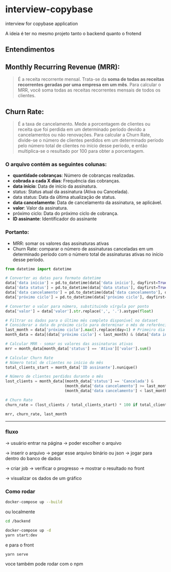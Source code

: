 # interview-copybase

interview for copybase application

A ideia é ter no mesmo projeto tanto o backend quanto o frotend

## Entendimentos

## **Monthly Recurring Revenue (MRR)**:

> É a receita recorrente mensal. Trata-se da **soma de todas as receitas recorrentes geradas por uma empresa em um mês**. Para calcular o MRR, você soma todas as receitas recorrentes mensais de todos os clientes.

## **Churn Rate**:

> É a taxa de cancelamento. Mede a porcentagem de clientes ou receita que foi perdida em um determinado período devido a cancelamentos ou não renovações. Para calcular a Churn Rate, divide-se o número de clientes perdidos em um determinado período pelo número total de clientes no início desse período, e então multiplica-se o resultado por 100 para obter a porcentagem.

### O arquivo contém as seguintes colunas:

- **quantidade cobranças**: Número de cobranças realizadas.
- **cobrada a cada X dias**: Frequência das cobranças.
- **data início**: Data de início da assinatura.
- status: Status atual da assinatura (Ativa ou Cancelada).
- data status: Data da última atualização de status.
- **data cancelamento**: Data de cancelamento da assinatura, se aplicável.
- **valor**: Valor da assinatura.
- próximo ciclo: Data do próximo ciclo de cobrança.
- **ID assinante**: Identificador do assinante

### Portanto:

- MRR: somar os valores das assinaturas ativas
- Churn Rate: comparar o número de assinaturas canceladas em um determinado período com o número total de assinaturas ativas no início desse período.

```python
from datetime import datetime

# Converter as datas para formato datetime
data['data início'] = pd.to_datetime(data['data início'], dayfirst=True)
data['data status'] = pd.to_datetime(data['data status'], dayfirst=True)
data['data cancelamento'] = pd.to_datetime(data['data cancelamento'], dayfirst=True)
data['próximo ciclo'] = pd.to_datetime(data['próximo ciclo'], dayfirst=True)

# Converter o valor para número, substituindo vírgula por ponto
data['valor'] = data['valor'].str.replace(',', '.').astype(float)

# Filtrar os dados para o último mês completo disponível no dataset
# Considerar a data do próximo ciclo para determinar o mês de referência
last_month = data['próximo ciclo'].max().replace(day=1) # Primeiro dia do mês seguinte ao último registro
month_data = data[(data['próximo ciclo'] < last_month) & (data['data início'] < last_month)]

# Calcular MRR - somar os valores das assinaturas ativas
mrr = month_data[month_data['status'] == 'Ativa']['valor'].sum()

# Calcular Churn Rate
# Número total de clientes no início do mês
total_clients_start = month_data['ID assinante'].nunique()

# Número de clientes perdidos durante o mês
lost_clients = month_data[(month_data['status'] == 'Cancelada') &
                          (month_data['data cancelamento'] >= last_month.replace(month=last_month.month-1)) &
                          (month_data['data cancelamento'] < last_month)]['ID assinante'].nunique()

# Churn Rate
churn_rate = (lost_clients / total_clients_start) * 100 if total_clients_start > 0 else 0

mrr, churn_rate, last_month
```

---

### fluxo

-> usuário entrar na página
-> poder escolher o arquivo

-> inserir o arquivo
-> pegar esse arquivo binário ou json
-> jogar para dentro do banco de dados

-> criar job
-> verificar o progresso
-> mostrar o resultado no front

-> visualizar os dados de um gráfico

### Como rodar

```bash
docker-compose up --build
```

ou localmente

```bash
cd /backend

docker-compose up -d
yarn start:dev
```

e para o front

```
yarn serve
```

voce também pode rodar com o npm
